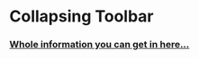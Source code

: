 # Collapsing Toolbar

### [Whole information you can get in here...](http://www.devexchanges.info/2015/10/android-material-design.html)
